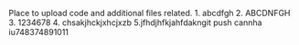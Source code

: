 Place to upload code and additional files related.
1.
abcdfgh
2.
ABCDNFGH
3.
1234678
4.
chsakjhckjxhcjxzb
5.jfhdjhfkjahfdakngit push cannha
iu748374891011
